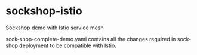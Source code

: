 # sockshop-istio
Sockshop demo with Istio service mesh


sock-shop-complete-demo.yaml contains all the changes required in sock-shop deployment to be compatible with Istio.
